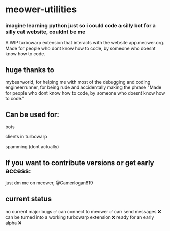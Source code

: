 # meower-utilities
### imagine learning python just so i could code a silly bot for a silly cat website, couldnt be me
A WIP turbowarp extension that interacts with the website app.meower.org. Made for people who dont know how to code, by someone who doesnt know how to code.

huge thanks to
-
mybearworld, for helping me with most of the debugging and coding
engineerrunner, for being rude and accidentally making the phrase "Made for people who dont know how to code, by someone who doesnt know how to code."


Can be used for:
-
bots

clients in turbowarp

spamming (dont actually)

If you want to contribute versions or get early access:
-
just dm me on meower, @Gamerlogan819



current status
-
no current major bugs ✅
can connect to meower ✅
can send messages ❌
can be turned into a working turbowarp extension ❌
ready for an early alpha ❌



